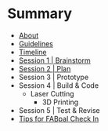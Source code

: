 # Summary

* [About](README.md)
* [Guidelines](guidelines.md)
* [Timeline](timeline.md)
* [Session 1 | Brainstorm](session1.md)
* [Session 2 | Plan](session2.md)
* Session 3 | Prototype
* Session 4 | Build & Code
   * Laser Cutting
       * 3D Printing
* Session 5 | Test & Revise
* [Tips for FABpal Check In](checkIn.md)

